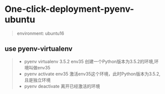# One-click-deployment-pyenv-ubuntu
> environment: ubuntu16
## use pyenv-virtualenv
> * pyenv virtualenv 3.5.2 env35 创建一个Python版本为3.5.2的环境,环境叫做env35
> * pyenv activate env35 激活env35这个环境，此时Python版本为3.5.2,且是独立环境
> * pyenv deactivate 离开已经激活的环境
